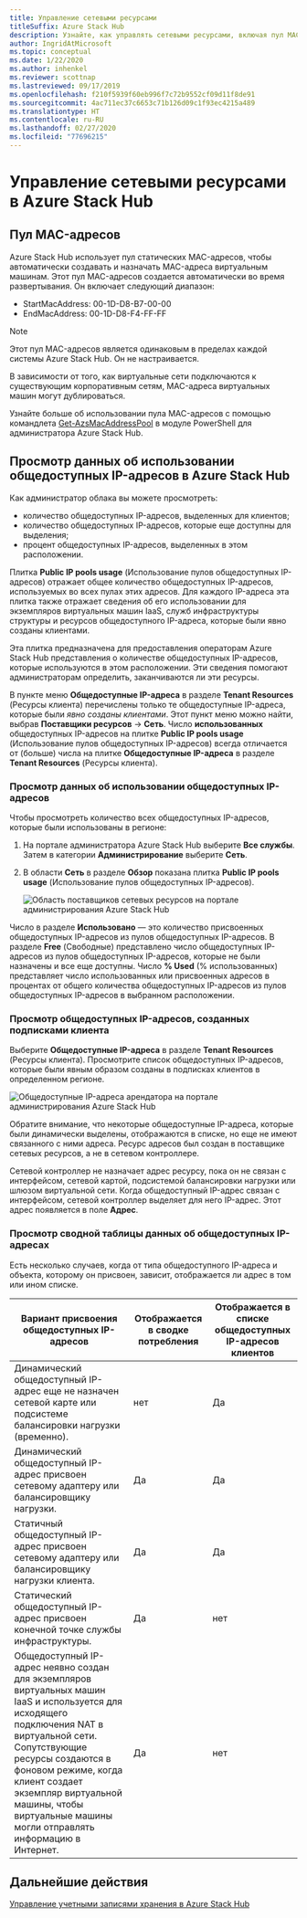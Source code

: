 ```yaml
---
title: Управление сетевыми ресурсами
titleSuffix: Azure Stack Hub
description: Узнайте, как управлять сетевыми ресурсами, включая пул MAC-адресов и потребление общедоступных IP-адресов в регионе.
author: IngridAtMicrosoft
ms.topic: conceptual
ms.date: 1/22/2020
ms.author: inhenkel
ms.reviewer: scottnap
ms.lastreviewed: 09/17/2019
ms.openlocfilehash: f210f5939f60eb996f7c72b9552cf09d11f8de91
ms.sourcegitcommit: 4ac711ec37c6653c71b126d09c1f93ec4215a489
ms.translationtype: HT
ms.contentlocale: ru-RU
ms.lasthandoff: 02/27/2020
ms.locfileid: "77696215"
---
```

# <a name="manage-network-resources-in-azure-stack-hub"></a>Управление сетевыми ресурсами в Azure Stack Hub

## <a name="mac-address-pool"></a>Пул MAC-адресов

Azure Stack Hub использует пул статических MAC-адресов, чтобы автоматически создавать и назначать MAC-адреса виртуальным машинам. Этот пул MAC-адресов создается автоматически во время развертывания. Он включает следующий диапазон:

- StartMacAddress: 00-1D-D8-B7-00-00
- EndMacAddress: 00-1D-D8-F4-FF-FF

> [!Note]  
> Этот пул MAC-адресов является одинаковым в пределах каждой системы Azure Stack Hub. Он не настраивается.

В зависимости от того, как виртуальные сети подключаются к существующим корпоративным сетям, MAC-адреса виртуальных машин могут дублироваться.

Узнайте больше об использовании пула MAC-адресов с помощью командлета [Get-AzsMacAddressPool](https://docs.microsoft.com/powershell/module/azs.fabric.admin/get-azsmacaddresspool) в модуле PowerShell для администратора Azure Stack Hub.

## <a name="view-public-ip-address-consumption-in-azure-stack-hub"></a>Просмотр данных об использовании общедоступных IP-адресов в Azure Stack Hub

Как администратор облака вы можете просмотреть:
 - количество общедоступных IP-адресов, выделенных для клиентов;
 - количество общедоступных IP-адресов, которые еще доступны для выделения;
 - процент общедоступных IP-адресов, выделенных в этом расположении.

Плитка **Public IP pools usage** (Использование пулов общедоступных IP-адресов) отражает общее количество общедоступных IP-адресов, используемых во всех пулах этих адресов. Для каждого IP-адреса эта плитка также отражает сведения об его использовании для экземпляров виртуальных машин IaaS, служб инфраструктуры структуры и ресурсов общедоступного IP-адреса, которые были явно созданы клиентами.

Эта плитка предназначена для предоставления операторам Azure Stack Hub представления о количестве общедоступных IP-адресов, которые используются в этом расположении. Эти сведения помогают администраторам определить, заканчиваются ли эти ресурсы.

В пункте меню **Общедоступные IP-адреса** в разделе **Tenant Resources** (Ресурсы клиента) перечислены только те общедоступные IP-адреса, которые были *явно созданы клиентами*. Этот пункт меню можно найти, выбрав **Поставщики ресурсов** -> **Сеть**. Число **использованных** общедоступных IP-адресов на плитке **Public IP pools usage** (Использование пулов общедоступных IP-адресов) всегда отличается от (больше) числа на плитке **Общедоступные IP-адреса** в разделе **Tenant Resources** (Ресурсы клиента).

### <a name="view-the-public-ip-address-usage-information"></a>Просмотр данных об использовании общедоступных IP-адресов

Чтобы просмотреть количество всех общедоступных IP-адресов, которые были использованы в регионе:

1. На портале администратора Azure Stack Hub выберите **Все службы**. Затем в категории **Администрирование** выберите **Сеть**.
1. В области **Сеть** в разделе **Обзор** показана плитка **Public IP pools usage** (Использование пулов общедоступных IP-адресов).

    ![Область поставщиков сетевых ресурсов на портале администрирования Azure Stack Hub](media/azure-stack-viewing-public-ip-address-consumption/ip-address-consumption-01.png)

Число в разделе **Использовано** — это количество присвоенных общедоступных IP-адресов из пулов общедоступных IP-адресов. В разделе **Free** (Свободные) представлено число общедоступных IP-адресов из пулов общедоступных IP-адресов, которые не были назначены и все еще доступны. Число **% Used** (% использованных) представляет число использованных или присвоенных адресов в процентах от общего количества общедоступных IP-адресов из пулов общедоступных IP-адресов в выбранном расположении.

### <a name="view-the-public-ip-addresses-that-were-created-by-tenant-subscriptions"></a>Просмотр общедоступных IP-адресов, созданных подписками клиента

Выберите **Общедоступные IP-адреса** в разделе **Tenant Resources** (Ресурсы клиента). Просмотрите список общедоступных IP-адресов, которые были явным образом созданы в подписках клиентов в определенном регионе.

![Общедоступные IP-адреса арендатора на портале администрирования Azure Stack Hub](media/azure-stack-viewing-public-ip-address-consumption/ip-address-consumption-02.png)

Обратите внимание, что некоторые общедоступные IP-адреса, которые были динамически выделены, отображаются в списке, но еще не имеют связанного с ними адреса. Ресурс адресов был создан в поставщике сетевых ресурсов, а не в сетевом контроллере.

Сетевой контроллер не назначает адрес ресурсу, пока он не связан с интерфейсом, сетевой картой, подсистемой балансировки нагрузки или шлюзом виртуальной сети. Когда общедоступный IP-адрес связан с интерфейсом, сетевой контроллер выделяет для него IP-адрес. Этот адрес появляется в поле **Адрес**.

### <a name="view-the-public-ip-address-information-summary-table"></a>Просмотр сводной таблицы данных об общедоступных IP-адресах

Есть несколько случаев, когда от типа общедоступного IP-адреса и объекта, которому он присвоен, зависит, отображается ли адрес в том или ином списке.

| **Вариант присвоения общедоступных IP-адресов** | **Отображается в сводке потребления** | **Отображается в списке общедоступных IP-адресов клиентов** |
| --- | --- | --- |
| Динамический общедоступный IP-адрес еще не назначен сетевой карте или подсистеме балансировки нагрузки (временно). |нет |Да |
| Динамический общедоступный IP-адрес присвоен сетевому адаптеру или балансировщику нагрузки. |Да |Да |
| Статичный общедоступный IP-адрес присвоен сетевому адаптеру или балансировщику нагрузки клиента. |Да |Да |
| Статический общедоступный IP-адрес присвоен конечной точке службы инфраструктуры. |Да |нет |
| Общедоступный IP-адрес неявно создан для экземпляров виртуальных машин IaaS и используется для исходящего подключения NAT в виртуальной сети. Сопутствующие ресурсы создаются в фоновом режиме, когда клиент создает экземпляр виртуальной машины, чтобы виртуальные машины могли отправлять информацию в Интернет. |Да |нет |

## <a name="next-steps"></a>Дальнейшие действия

[Управление учетными записями хранения в Azure Stack Hub](azure-stack-manage-storage-accounts.md)
